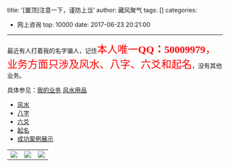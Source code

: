 title: '[置顶]注意一下，谨防上当'
author: 藏风聚气
tags: []
categories:
  - 网上咨询
top: 10000
date: 2017-06-23 20:21:00
---
最近有人打着我的名字骗人，记住<font color=red size=5 face="黑体">本人唯一**QQ：50009979**，业务方面只涉及风水、八字、六爻和起名</font>，没有其他业务。<br> 

具体参见：[我的业务](about/index.html) [风水用品](风水物品/index.html)
- [风水](风水案例/index.html)
- [八字](八字案例/index.html)
- [六爻](六爻案例/index.html)
- [起名](起名/index.html)
- [成功案例展示](成果案例展示/index.html)

|  |  |  |
| ------| ------ | ------ |
| ![](http://fs-image.pull.net.cn/17-8-10/75443176.jpg!800)| ![](http://fs-image.pull.net.cn/17-8-10/70071895.jpg!800)|![](http://fs-image.pull.net.cn/17-8-10/87901059.jpg!800)|